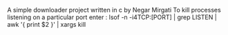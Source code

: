 A simple downloader project written in c by Negar Mirgati
To kill processes listening on a particular port enter :
lsof -n -i4TCP:[PORT] | grep LISTEN | awk '{ print $2 }' | xargs kill
